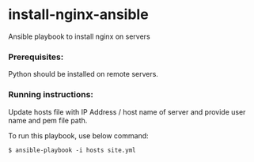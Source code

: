 # install-nginx-ansible
Ansible playbook to install nginx on servers

### Prerequisites:

Python should be installed on remote servers.

### Running instructions:

Update hosts file with IP Address / host name of server and provide user name and pem file path.

To run this playbook, use below command:

```
$ ansible-playbook -i hosts site.yml 
```
